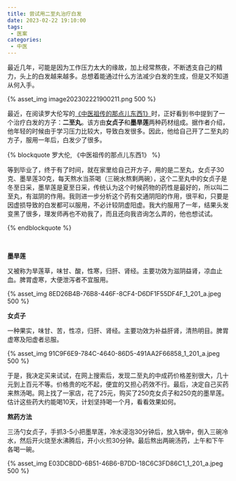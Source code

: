 ```yaml
---
title: 尝试用二至丸治疗白发
date: 2023-02-22 19:10:00
tags: 
 - 医案
categories: 
 - 中医
---
```

最近几年，可能是因为工作压力太大的缘故，加上经常熬夜，不断透支自己的精力，头上的白发越来越多。总想着能通过什么方法减少白发的生成，但是又不知道从何入手。

{% asset_img image202302221900211.png 500 %}

<!-- more -->

最近，在阅读罗大伦写的[《中医祖传的那点儿东西1》](https://book.douban.com/subject/30257558/)时，正好看到书中提到了一个治疗白发的方子：**二至丸**。该方由**女贞子**和**墨旱莲**两种药材组成。据作者介绍，他年轻的时候由于学习压力比较大，导致白发很多。因此，他给自己开了二至丸的方子，服用一年后，白发少了很多。

{% blockquote 罗大伦, 《中医祖传的那点儿东西1》 %}

等到毕业了，终于有了时间，就在家里给自己开方子，用的是二至丸，女贞子30克、墨旱莲30克，每天熬水当茶喝（三碗水熬剩两碗），这个二至丸中的女贞子是冬至日采，墨旱莲是夏至日采，传统认为这个时候药物的药性是最好的，所以叫二至丸，有滋阴的作用。我则进一步分析这个药有交通阴阳的作用，很平和，只要是因虚损导致的白发都可以服用，不必计较阴虚阳虚。我大约服用了一年，结果头发变黑了很多，理发师再也不劝我了，而且还向我咨询怎么弄的，他也想试试。  

{% endblockquote %}

​          

**墨旱莲**

又被称为旱莲草，味甘、酸，性寒，归肝、肾经。主要功效为滋阴益肾，凉血止血。脾胃虚寒，大便泄泻者不宜服用。

{% asset_img 8ED26B4B-76B8-446F-8CF4-D6DF1F55DF4F_1_201_a.jpeg 500 %}

**女贞子**

一种果实，味甘、苦，性凉，归肝、肾经。主要功效为补益肝肾，清热明目。脾胃虚寒及阳虚者忌服。

{% asset_img 91C9F6E9-784C-4640-86D5-491AA2F66858_1_201_a.jpeg 500 %}

于是，我决定买来试试，在网上搜索后，发现二至丸的中成药价格差别很大，几十元到上百元不等。价格贵的吃不起，便宜的又担心药效不行。最后，决定自己买药来熬汤喝。网上找了一家店，花了25元，购买了250克女贞子和250克的墨旱莲。估计这些药大约能喝10天，计划坚持喝一个月，看看效果如何。

**熬药方法**

三汤勺女贞子，手抓3-5小把墨旱莲，冷水浸泡30分钟后，放入锅中，倒入三碗冷水，然后开火烧至水沸腾后，开小火煎30分钟。最后熬出两碗汤药，上午和下午各喝一碗。

{% asset_img E03DCBDD-6B51-46B6-B7DD-18C6C3FD86C1_1_201_a.jpeg 500 %}